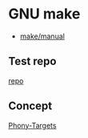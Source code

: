 # GNU make

* [make/manual](https://www.gnu.org/software/make/manual/html_node/index.html#SEC_Contents)

## Test repo

[repo](https://github.com/hongkailiu/test-make)

## Concept

[Phony-Targets](https://www.gnu.org/software/make/manual/html_node/Phony-Targets.html)